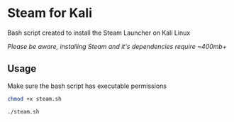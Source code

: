 # Steam for Kali
Bash script created to install the Steam Launcher on Kali Linux

*Please be aware, installing Steam and it's dependencies require ~400mb+*

## Usage

Make sure the bash script has executable permissions
```bash
chmod +x steam.sh
```

```bash
./steam.sh
```
